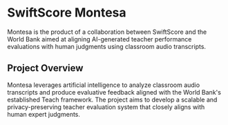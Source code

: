 # SwiftScore Montesa

Montesa is the product of a collaboration between SwiftScore and the World Bank aimed at aligning AI-generated teacher performance evaluations with human judgments using classroom audio transcripts.

## Project Overview

Montesa leverages artificial intelligence to analyze classroom audio transcripts and produce evaluative feedback aligned with the World Bank's established Teach framework. The project aims to develop a scalable and privacy-preserving teacher evaluation system that closely aligns with human expert judgments.
